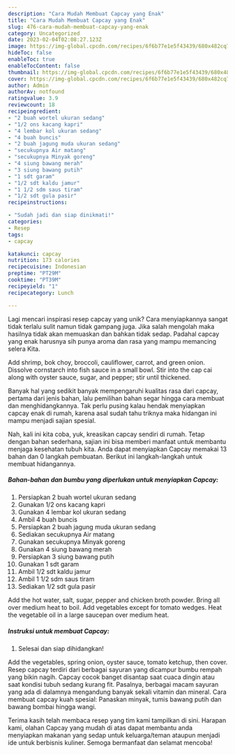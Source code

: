 ```yaml
---
description: "Cara Mudah Membuat Capcay yang Enak"
title: "Cara Mudah Membuat Capcay yang Enak"
slug: 476-cara-mudah-membuat-capcay-yang-enak
category: Uncategorized
date: 2023-02-04T02:08:27.123Z
image: https://img-global.cpcdn.com/recipes/6f6b77e1e5f43439/680x482cq70/capcay-foto-resep-utama.jpg
hideToc: false
enableToc: true
enableTocContent: false
thumbnail: https://img-global.cpcdn.com/recipes/6f6b77e1e5f43439/680x482cq70/capcay-foto-resep-utama.jpg
cover: https://img-global.cpcdn.com/recipes/6f6b77e1e5f43439/680x482cq70/capcay-foto-resep-utama.jpg
author: Admin
authorAv: notfound
ratingvalue: 3.9
reviewcount: 18
recipeingredient:
- "2 buah wortel ukuran sedang"
- "1/2 ons kacang kapri"
- "4 lembar kol ukuran sedang"
- "4 buah buncis"
- "2 buah jagung muda ukuran sedang"
- "secukupnya Air matang"
- "secukupnya Minyak goreng"
- "4 siung bawang merah"
- "3 siung bawang putih"
- "1 sdt garam"
- "1/2 sdt kaldu jamur"
- "1 1/2 sdm saus tiram"
- "1/2 sdt gula pasir"
recipeinstructions:

- "Sudah jadi dan siap dinikmati!"
categories:
- Resep
tags:
- capcay

katakunci: capcay 
nutrition: 173 calories
recipecuisine: Indonesian
preptime: "PT29M"
cooktime: "PT39M"
recipeyield: "1"
recipecategory: Lunch

---
```





Lagi mencari inspirasi resep capcay yang unik? Cara menyiapkannya sangat tidak terlalu sulit namun tidak gampang juga. Jika salah mengolah maka hasilnya tidak akan memuaskan dan bahkan tidak sedap. Padahal capcay yang enak harusnya sih punya aroma dan rasa yang mampu memancing selera Kita.





Add shrimp, bok choy, broccoli, cauliflower, carrot, and green onion. Dissolve cornstarch into fish sauce in a small bowl. Stir into the cap cai along with oyster sauce, sugar, and pepper; stir until thickened.

Banyak hal yang sedikit banyak mempengaruhi kualitas rasa dari capcay, pertama dari jenis bahan, lalu pemilihan bahan segar hingga cara membuat dan menghidangkannya. Tak perlu pusing kalau hendak menyiapkan capcay enak di rumah, karena asal sudah tahu triknya maka hidangan ini mampu menjadi sajian spesial.






Nah, kali ini kita coba, yuk, kreasikan capcay sendiri di rumah. Tetap dengan bahan sederhana, sajian ini bisa memberi manfaat untuk membantu menjaga kesehatan tubuh kita. Anda dapat menyiapkan Capcay memakai 13 bahan dan 0 langkah pembuatan. Berikut ini langkah-langkah untuk membuat hidangannya.

<!--inarticleads1-->

##### Bahan-bahan dan bumbu yang diperlukan untuk menyiapkan Capcay:

1. Persiapkan 2 buah wortel ukuran sedang
1. Gunakan 1/2 ons kacang kapri
1. Gunakan 4 lembar kol ukuran sedang
1. Ambil 4 buah buncis
1. Persiapkan 2 buah jagung muda ukuran sedang
1. Sediakan secukupnya Air matang
1. Gunakan secukupnya Minyak goreng
1. Gunakan 4 siung bawang merah
1. Persiapkan 3 siung bawang putih
1. Gunakan 1 sdt garam
1. Ambil 1/2 sdt kaldu jamur
1. Ambil 1 1/2 sdm saus tiram
1. Sediakan 1/2 sdt gula pasir


Add the hot water, salt, sugar, pepper and chicken broth powder. Bring all over medium heat to boil. Add vegetables except for tomato wedges. Heat the vegetable oil in a large saucepan over medium heat. 

<!--inarticleads2-->

##### Instruksi untuk membuat Capcay:


1. Selesai dan siap dihidangkan!

Add the vegetables, spring onion, oyster sauce, tomato ketchup, then cover. Resep capcay terdiri dari berbagai sayuran yang dicampur bumbu rempah yang bikin nagih. Capcay cocok banget disantap saat cuaca dingin atau saat kondisi tubuh sedang kurang fit. Pasalnya, berbagai macam sayuran yang ada di dalamnya mengandung banyak sekali vitamin dan mineral. Cara membuat capcay kuah spesial: Panaskan minyak, tumis bawang putih dan bawang bombai hingga wangi. 

Terima kasih telah membaca resep yang tim kami tampilkan di sini. Harapan kami, olahan Capcay yang mudah di atas dapat membantu anda menyiapkan makanan yang sedap untuk keluarga/teman ataupun menjadi ide untuk berbisnis kuliner. Semoga bermanfaat dan selamat mencoba!
